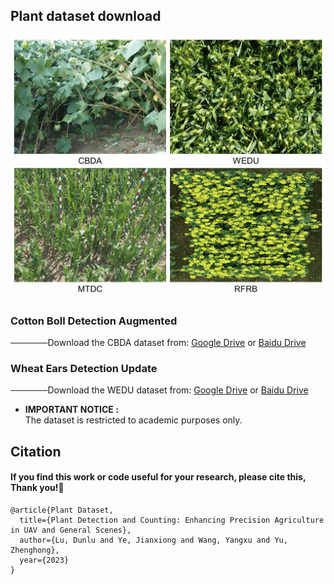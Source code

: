## Plant dataset download
<div align=center>
<img src="https://github.com/Ye-Sk/Plant-dataset/blob/master/img.jpg"/>   
</div> 

### Cotton Boll Detection Augmented
──────Download the CBDA dataset from: [Google Drive](https://drive.google.com/file/d/15GxlgoSCJau292OYaeHuvHpRICn7L3GN/view?usp=sharing) or [Baidu Drive](https://pan.baidu.com/s/1HBtnzvdReh5dfJR_kI-lpw?pwd=plat)

### Wheat Ears Detection Update
──────Download the WEDU dataset from: [Google Drive](https://drive.google.com/file/d/1MFkbVwJZY5k_ZFKGvsjchiP3VUhR0mBb/view?usp=sharing) or [Baidu Drive](https://pan.baidu.com/s/1-GW4-YMeejgrPnLDh9uO8A?pwd=plat)
* **IMPORTANT NOTICE :**  
    The dataset is restricted to academic purposes only.  
  
## Citation
#### If you find this work or code useful for your research, please cite this, Thank you!🤗
~~~
@article{Plant Dataset,  
  title={Plant Detection and Counting: Enhancing Precision Agriculture in UAV and General Scenes},  
  author={Lu, Dunlu and Ye, Jianxiong and Wang, Yangxu and Yu, Zhenghong}, 
  year={2023}
}
~~~
